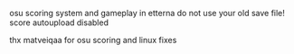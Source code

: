 osu scoring system and gameplay in etterna
do not use your old save file!
score autoupload disabled

thx matveiqaa for osu scoring and linux fixes 
